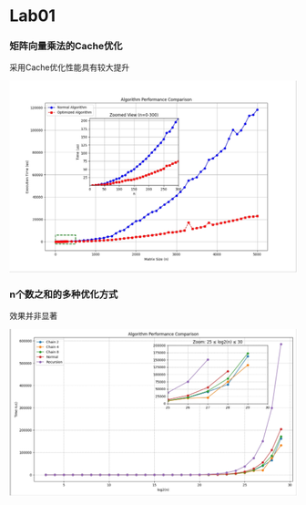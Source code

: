 # Lab01
### 矩阵向量乘法的Cache优化

采用Cache优化性能具有较大提升

![性能优化图](./figure/Matrix_product_time.png)

### n个数之和的多种优化方式

效果并非显著

![性能图](./figure/sum_time.png)
